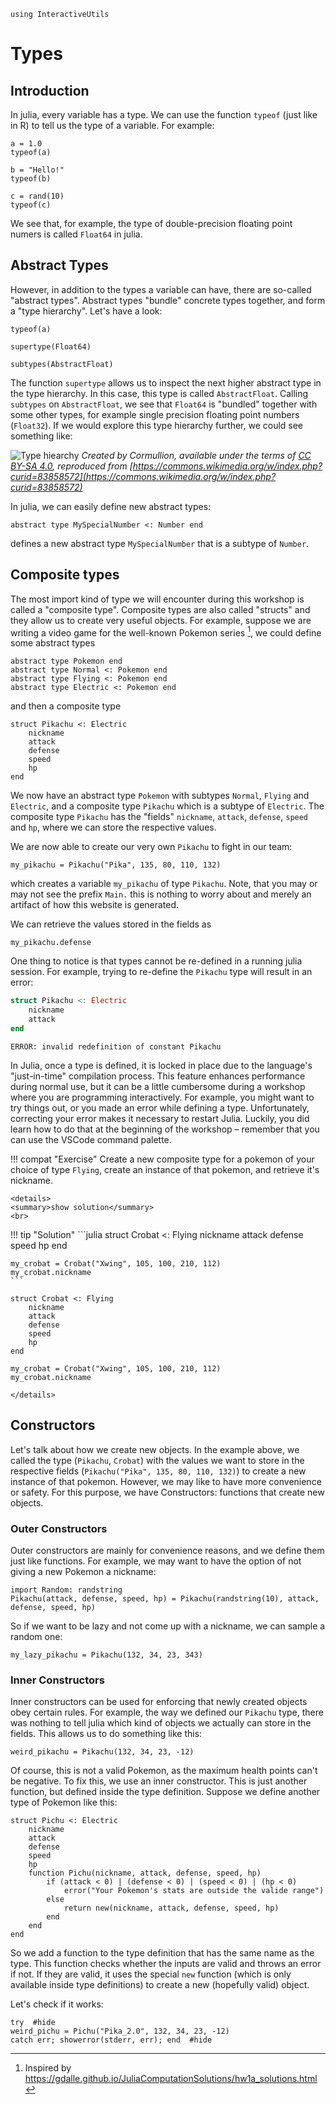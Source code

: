 ```@setup types
using InteractiveUtils
```

# Types

## Introduction

In julia, every variable has a type. 
We can use the function `typeof` (just like in R) to tell us the type of a variable.
For example:

```@example types
a = 1.0
typeof(a)
```
```@example types
b = "Hello!"
typeof(b)
```
```@example types
c = rand(10)
typeof(c)
```

We see that, for example, the type of double-precision floating point numers is called `Float64` in julia.

## Abstract Types

However, in addition to the types a variable can have, there are so-called "abstract types".
Abstract types "bundle" concrete types together, and form a "type hierarchy".
Let's have a look:

```@example types
typeof(a)
```
```@example types
supertype(Float64)
```
```@example types
subtypes(AbstractFloat)
```

The function `supertype` allows us to inspect the next higher abstract type in the type hierarchy.
In this case, this type is called `AbstractFloat`.
Calling `subtypes` on `AbstractFloat`, we see that `Float64` is "bundled" together with some other types,
for example single precision floating point numbers (`Float32`).
If we would explore this type hierarchy further, we could see something like:

![Type hiearchy](https://upload.wikimedia.org/wikipedia/commons/d/d9/Julia-number-type-hierarchy.svg)
*Created by Cormullion, available under the terms of [CC BY-SA 4.0](https://creativecommons.org/licenses/by-sa/4.0/), reproduced from [https://commons.wikimedia.org/w/index.php?curid=83858572](https://commons.wikimedia.org/w/index.php?curid=83858572)*

In julia, we can easily define new abstract types:

```@example types
abstract type MySpecialNumber <: Number end
```

defines a new abstract type `MySpecialNumber` that is a subtype of `Number`.

## Composite types
The most import kind of type we will encounter during this workshop is called a "composite type".
Composite types are also called "structs" and they allow us to create very useful objects. 
For example, suppose we are writing a video game for the well-known Pokemon series [^1], 
we could define some abstract types
```@example types
abstract type Pokemon end
abstract type Normal <: Pokemon end
abstract type Flying <: Pokemon end
abstract type Electric <: Pokemon end
```
and then a composite type
```@example types
struct Pikachu <: Electric
    nickname
    attack
    defense
    speed
    hp
end
```
We now have an abstract type `Pokemon` with subtypes `Normal`, `Flying` and `Electric`,
and a composite type `Pikachu` which is a subtype of `Electric`.
The composite type `Pikachu` has the "fields" `nickname`, `attack`, `defense`, `speed` and `hp`, where we can store the respective values.
    
We are now able to create our very own `Pikachu` to fight in our team:

```@example types
my_pikachu = Pikachu("Pika", 135, 80, 110, 132)
```

which creates a variable `my_pikachu` of type `Pikachu`.
Note, that you may or may not see the prefix `Main.` this is nothing to worry about and merely an artifact of how this website is generated.

We can retrieve the values stored in the fields as
```@example types
my_pikachu.defense
```

One thing to notice is that types cannot be re-defined in a running julia session.
For example, trying to re-define the `Pikachu` type will result in an error:

```julia
struct Pikachu <: Electric
    nickname
    attack
end
```

```
ERROR: invalid redefinition of constant Pikachu
```

In Julia, once a type is defined, it is locked in place due to the language's "just-in-time" compilation process. This feature enhances performance during normal use, but it can be a little cumbersome during a workshop where you are programming interactively.
For example, you might want to try things out, or you made an error while defining a type.
Unfortunately, correcting your error makes it necessary to restart Julia.
Luckily, you did learn how to do that at the beginning of the workshop – remember that you can use the VSCode command palette.

!!! compat "Exercise"
    Create a new composite type for a pokemon of your choice of type `Flying`, create an instance of that pokemon, and retrieve it's nickname.

```@raw html
<details>
<summary>show solution</summary>
<br>
```
!!! tip "Solution"
    ```julia
    struct Crobat <: Flying
        nickname
        attack
        defense
        speed
        hp
    end

    my_crobat = Crobat("Xwing", 105, 100, 210, 112)
    my_crobat.nickname
    ```
```@setup types
struct Crobat <: Flying
    nickname
    attack
    defense
    speed
    hp
end

my_crobat = Crobat("Xwing", 105, 100, 210, 112)
my_crobat.nickname
```
```@raw html
</details>
``` 

## Constructors

Let's talk about how we create new objects. In the example above, we called the type (`Pikachu`, `Crobat`) with the values we want to store in the respective fields (`Pikachu("Pika", 135, 80, 110, 132)`) to create a new instance of that pokemon.
However, we may like to have more convenience or safety.
For this purpose, we have Constructors: functions that create new objects.

### Outer Constructors
Outer constructors are mainly for convenience reasons, and we define them just like functions.
For example, we may want to have the option of not giving a new Pokemon a nickname:

```@example types
import Random: randstring
Pikachu(attack, defense, speed, hp) = Pikachu(randstring(10), attack, defense, speed, hp)
```

So if we want to be lazy and not come up with a nickname, we can sample a random one:

```@example types
my_lazy_pikachu = Pikachu(132, 34, 23, 343)
```

### Inner Constructors
Inner constructors can be used for enforcing that newly created objects obey certain rules.
For example, the way we defined our `Pikachu` type, there was nothing to tell julia which kind of objects we actually can store in the fields.
This allows us to do something like this:

```@example types
weird_pikachu = Pikachu(132, 34, 23, -12)
```

Of course, this is not a valid Pokemon, as the maximum health points can't be negative.
To fix this, we use an inner constructor. This is just another function, but defined inside the type definition.
Suppose we define another type of Pokemon like this:

```@example types
struct Pichu <: Electric
    nickname
    attack
    defense
    speed
    hp
    function Pichu(nickname, attack, defense, speed, hp)
        if (attack < 0) | (defense < 0) | (speed < 0) | (hp < 0)
            error("Your Pokemon's stats are outside the valide range")
        else
            return new(nickname, attack, defense, speed, hp)
        end
    end
end
```

So we add a function to the type definition that has the same name as the type.
This function checks whether the inputs are valid and throws an error if not.
If they are valid, it uses the special `new` function (which is only available inside type definitions) to create a new (hopefully valid) object.

Let's check if it works:

```@example types
try  #hide
weird_pichu = Pichu("Pika_2.0", 132, 34, 23, -12)
catch err; showerror(stderr, err); end  #hide
```

[^1]: Inspired by https://gdalle.github.io/JuliaComputationSolutions/hw1a_solutions.html
